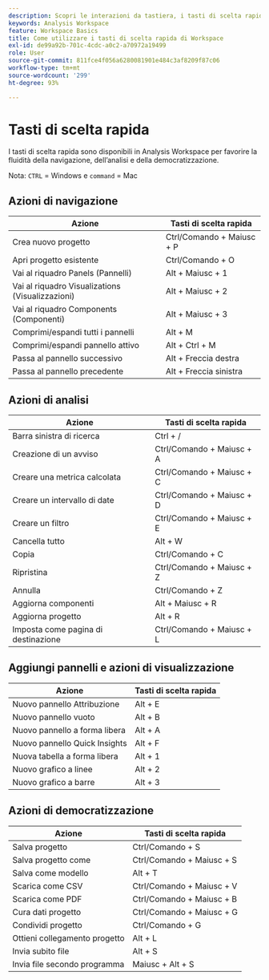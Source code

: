 ```yaml
---
description: Scopri le interazioni da tastiera, i tasti di scelta rapida e i comportamenti point-and-click di Analysis Workspace.
keywords: Analysis Workspace
feature: Workspace Basics
title: Come utilizzare i tasti di scelta rapida di Workspace
exl-id: de99a92b-701c-4cdc-a0c2-a70972a19499
role: User
source-git-commit: 811fce4f056a6280081901e484c3af8209f87c06
workflow-type: tm+mt
source-wordcount: '299'
ht-degree: 93%

---
```


# Tasti di scelta rapida

I tasti di scelta rapida sono disponibili in Analysis Workspace per favorire la fluidità della navigazione, dell’analisi e della democratizzazione.

Nota: `CTRL` = Windows e `command` = Mac

## Azioni di navigazione

| Azione | Tasti di scelta rapida |
|---|---|
| Crea nuovo progetto | Ctrl/Comando + Maiusc + P |
| Apri progetto esistente | Ctrl/Comando + O |
| Vai al riquadro Panels (Pannelli) | Alt + Maiusc + 1 |
| Vai al riquadro Visualizations (Visualizzazioni) | Alt + Maiusc + 2 |
| Vai al riquadro Components (Componenti) | Alt + Maiusc + 3 |
| Comprimi/espandi tutti i pannelli | Alt + M |
| Comprimi/espandi pannello attivo | Alt + Ctrl + M |
| Passa al pannello successivo | Alt + Freccia destra |
| Passa al pannello precedente | Alt + Freccia sinistra |

## Azioni di analisi

| Azione | Tasti di scelta rapida |
|---|---|
| Barra sinistra di ricerca | Ctrl + / |
| Creazione di un avviso | Ctrl/Comando + Maiusc + A |
| Creare una metrica calcolata | Ctrl/Comando + Maiusc + C |
| Creare un intervallo di date | Ctrl/Comando + Maiusc + D |
| Creare un filtro | Ctrl/Comando + Maiusc + E |
| Cancella tutto | Alt + W |
| Copia | Ctrl/Comando + C |
| Ripristina | Ctrl/Comando + Maiusc + Z |
| Annulla | Ctrl/Comando + Z |
| Aggiorna componenti | Alt + Maiusc + R |
| Aggiorna progetto | Alt + R |
| Imposta come pagina di destinazione | Ctrl/Comando + Maiusc + L |

## Aggiungi pannelli e azioni di visualizzazione

| Azione | Tasti di scelta rapida |
|---|---|
| Nuovo pannello Attribuzione | Alt + E |
| Nuovo pannello vuoto | Alt + B |
| Nuovo pannello a forma libera | Alt + A |
| Nuovo pannello Quick Insights | Alt + F |
| Nuova tabella a forma libera | Alt + 1 |
| Nuovo grafico a linee | Alt + 2 |
| Nuovo grafico a barre | Alt + 3 |

## Azioni di democratizzazione

| Azione | Tasti di scelta rapida |
|---|---|
| Salva progetto | Ctrl/Comando + S |
| Salva progetto come | Ctrl/Comando + Maiusc + S |
| Salva come modello | Alt + T |
| Scarica come CSV | Ctrl/Comando + Maiusc + V |
| Scarica come PDF | Ctrl/Comando + Maiusc + B |
| Cura dati progetto | Ctrl/Comando + Maiusc + G |
| Condividi progetto | Ctrl/Comando + G |
| Ottieni collegamento progetto | Alt + L |
| Invia subito file | Alt + S |
| Invia file secondo programma | Maiusc + Alt + S |
